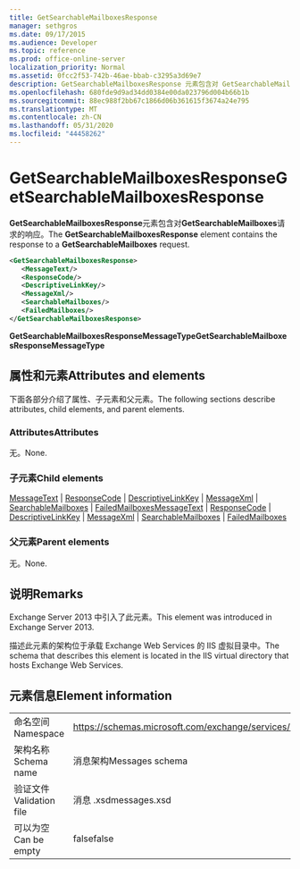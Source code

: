 ```yaml
---
title: GetSearchableMailboxesResponse
manager: sethgros
ms.date: 09/17/2015
ms.audience: Developer
ms.topic: reference
ms.prod: office-online-server
localization_priority: Normal
ms.assetid: 0fcc2f53-742b-46ae-bbab-c3295a3d69e7
description: GetSearchableMailboxesResponse 元素包含对 GetSearchableMailboxes 请求的响应。
ms.openlocfilehash: 680fde9d9ad34dd0384e00da023796d004b66b1b
ms.sourcegitcommit: 88ec988f2bb67c1866d06b361615f3674a24e795
ms.translationtype: MT
ms.contentlocale: zh-CN
ms.lasthandoff: 05/31/2020
ms.locfileid: "44458262"
---
```

# <a name="getsearchablemailboxesresponse"></a><span data-ttu-id="f69b6-103">GetSearchableMailboxesResponse</span><span class="sxs-lookup"><span data-stu-id="f69b6-103">GetSearchableMailboxesResponse</span></span>

<span data-ttu-id="f69b6-104">**GetSearchableMailboxesResponse**元素包含对**GetSearchableMailboxes**请求的响应。</span><span class="sxs-lookup"><span data-stu-id="f69b6-104">The **GetSearchableMailboxesResponse** element contains the response to a **GetSearchableMailboxes** request.</span></span> 
  
```XML
<GetSearchableMailboxesResponse>
   <MessageText/>
   <ResponseCode/>
   <DescriptiveLinkKey/>
   <MessageXml/>
   <SearchableMailboxes/>
   <FailedMailboxes/>
</GetSearchableMailboxesResponse>
```

 <span data-ttu-id="f69b6-105">**GetSearchableMailboxesResponseMessageType**</span><span class="sxs-lookup"><span data-stu-id="f69b6-105">**GetSearchableMailboxesResponseMessageType**</span></span>
## <a name="attributes-and-elements"></a><span data-ttu-id="f69b6-106">属性和元素</span><span class="sxs-lookup"><span data-stu-id="f69b6-106">Attributes and elements</span></span>

<span data-ttu-id="f69b6-107">下面各部分介绍了属性、子元素和父元素。</span><span class="sxs-lookup"><span data-stu-id="f69b6-107">The following sections describe attributes, child elements, and parent elements.</span></span>
  
### <a name="attributes"></a><span data-ttu-id="f69b6-108">Attributes</span><span class="sxs-lookup"><span data-stu-id="f69b6-108">Attributes</span></span>

<span data-ttu-id="f69b6-109">无。</span><span class="sxs-lookup"><span data-stu-id="f69b6-109">None.</span></span>
  
### <a name="child-elements"></a><span data-ttu-id="f69b6-110">子元素</span><span class="sxs-lookup"><span data-stu-id="f69b6-110">Child elements</span></span>

<span data-ttu-id="f69b6-111">[MessageText](messagetext.md)  | [ResponseCode](responsecode.md)  | [DescriptiveLinkKey](descriptivelinkkey.md)  | [MessageXml](messagexml.md)  | [SearchableMailboxes](searchablemailboxes.md)  | [FailedMailboxes](failedmailboxes.md)</span><span class="sxs-lookup"><span data-stu-id="f69b6-111">[MessageText](messagetext.md) | [ResponseCode](responsecode.md) | [DescriptiveLinkKey](descriptivelinkkey.md) | [MessageXml](messagexml.md) | [SearchableMailboxes](searchablemailboxes.md) | [FailedMailboxes](failedmailboxes.md)</span></span>
  
### <a name="parent-elements"></a><span data-ttu-id="f69b6-112">父元素</span><span class="sxs-lookup"><span data-stu-id="f69b6-112">Parent elements</span></span>

<span data-ttu-id="f69b6-113">无。</span><span class="sxs-lookup"><span data-stu-id="f69b6-113">None.</span></span>
  
## <a name="remarks"></a><span data-ttu-id="f69b6-114">说明</span><span class="sxs-lookup"><span data-stu-id="f69b6-114">Remarks</span></span>

<span data-ttu-id="f69b6-115">Exchange Server 2013 中引入了此元素。</span><span class="sxs-lookup"><span data-stu-id="f69b6-115">This element was introduced in Exchange Server 2013.</span></span>
  
<span data-ttu-id="f69b6-116">描述此元素的架构位于承载 Exchange Web Services 的 IIS 虚拟目录中。</span><span class="sxs-lookup"><span data-stu-id="f69b6-116">The schema that describes this element is located in the IIS virtual directory that hosts Exchange Web Services.</span></span>
  
## <a name="element-information"></a><span data-ttu-id="f69b6-117">元素信息</span><span class="sxs-lookup"><span data-stu-id="f69b6-117">Element information</span></span>

|||
|:-----|:-----|
|<span data-ttu-id="f69b6-118">命名空间</span><span class="sxs-lookup"><span data-stu-id="f69b6-118">Namespace</span></span>  <br/> |https://schemas.microsoft.com/exchange/services/2006/messages  <br/> |
|<span data-ttu-id="f69b6-119">架构名称</span><span class="sxs-lookup"><span data-stu-id="f69b6-119">Schema name</span></span>  <br/> |<span data-ttu-id="f69b6-120">消息架构</span><span class="sxs-lookup"><span data-stu-id="f69b6-120">Messages schema</span></span>  <br/> |
|<span data-ttu-id="f69b6-121">验证文件</span><span class="sxs-lookup"><span data-stu-id="f69b6-121">Validation file</span></span>  <br/> |<span data-ttu-id="f69b6-122">消息 .xsd</span><span class="sxs-lookup"><span data-stu-id="f69b6-122">messages.xsd</span></span>  <br/> |
|<span data-ttu-id="f69b6-123">可以为空</span><span class="sxs-lookup"><span data-stu-id="f69b6-123">Can be empty</span></span>  <br/> |<span data-ttu-id="f69b6-124">false</span><span class="sxs-lookup"><span data-stu-id="f69b6-124">false</span></span>  <br/> |
   

